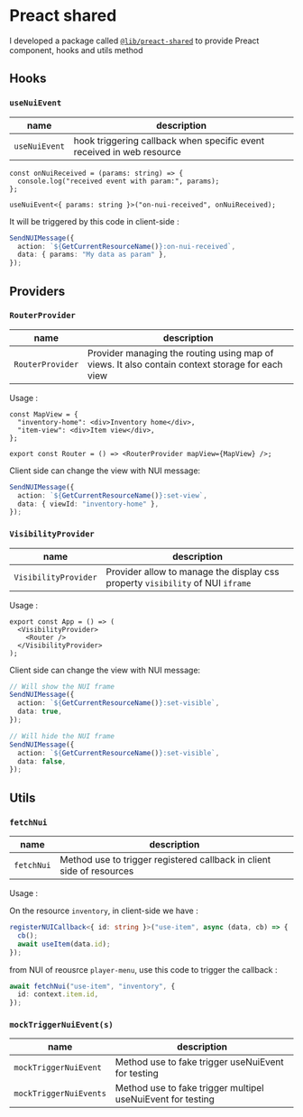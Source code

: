 # Preact shared

I developed a package called [`@lib/preact-shared`](https://github.com/JustinMartinDev/experimental-rp/blob/main/lib/preact-shared/) to provide Preact component, hooks and utils method

## Hooks

### `useNuiEvent`

| name          | description                                                           |
| ------------- | --------------------------------------------------------------------- |
| `useNuiEvent` | hook triggering callback when specific event received in web resource |

```tsx
const onNuiReceived = (params: string) => {
  console.log("received event with param:", params);
};

useNuiEvent<{ params: string }>("on-nui-received", onNuiReceived);
```

It will be triggered by this code in client-side :

```ts
SendNUIMessage({
  action: `${GetCurrentResourceName()}:on-nui-received`,
  data: { params: "My data as param" },
});
```

## Providers

### `RouterProvider`

| name             | description                                                                                     |
| ---------------- | ----------------------------------------------------------------------------------------------- |
| `RouterProvider` | Provider managing the routing using map of views. It also contain context storage for each view |

Usage :

```tsx
const MapView = {
  "inventory-home": <div>Inventory home</div>,
  "item-view": <div>Item view</div>,
};

export const Router = () => <RouterProvider mapView={MapView} />;
```

Client side can change the view with NUI message:

```ts
SendNUIMessage({
  action: `${GetCurrentResourceName()}:set-view`,
  data: { viewId: "inventory-home" },
});
```

### `VisibilityProvider`

| name                 | description                                                                    |
| -------------------- | ------------------------------------------------------------------------------ |
| `VisibilityProvider` | Provider allow to manage the display css property `visibility` of NUI `iframe` |

Usage :

```tsx
export const App = () => (
  <VisibilityProvider>
    <Router />
  </VisibilityProvider>
);
```

Client side can change the view with NUI message:

```ts
// Will show the NUI frame
SendNUIMessage({
  action: `${GetCurrentResourceName()}:set-visible`,
  data: true,
});

// Will hide the NUI frame
SendNUIMessage({
  action: `${GetCurrentResourceName()}:set-visible`,
  data: false,
});
```

## Utils

### `fetchNui`

| name       | description                                                           |
| ---------- | --------------------------------------------------------------------- |
| `fetchNui` | Method use to trigger registered callback in client side of resources |

Usage :

On the resource `inventory`, in client-side we have :

```ts
registerNUICallback<{ id: string }>("use-item", async (data, cb) => {
  cb();
  await useItem(data.id);
});
```

from NUI of reousrce `player-menu`, use this code to trigger the callback :

```ts
await fetchNui("use-item", "inventory", {
  id: context.item.id,
});
```

### `mockTriggerNuiEvent(s)`

| name                   | description                                                 |
| ---------------------- | ----------------------------------------------------------- |
| `mockTriggerNuiEvent`  | Method use to fake trigger useNuiEvent for testing          |
| `mockTriggerNuiEvents` | Method use to fake trigger multipel useNuiEvent for testing |
